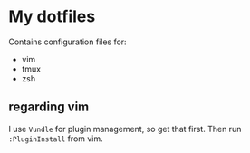 # My dotfiles

Contains configuration files for:
- vim
- tmux
- zsh

## regarding vim

I use `Vundle` for plugin management, so get that first. Then run `:PluginInstall` from vim.
